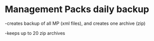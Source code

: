 # Management Packs daily backup

-creates backup of all MP (xml files), and creates one archive (zip)

-keeps up to 20 zip archives
